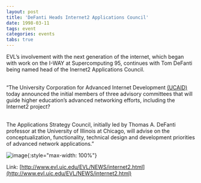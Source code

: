 ```yaml
---
layout: post
title: 'DeFanti Heads Internet2 Applications Council'
date: 1998-03-11
tags: event
categories: events
tabs: true
---
```


EVL&rsquo;s involvement with the next generation of the internet, which began with work on the I-WAY at Supercomputing 95, continues with Tom DeFanti being named head of the Inernet2 Applications Council.<br><br>

&ldquo;The University Corporation for Advanced Internet Development <a href="http://www.internet2.edu/ucaid/">(UCAID)</a> today announced the initial members of three advisory committees that will guide higher education&rsquo;s advanced networking efforts, including the Internet2 project?<br><br>

The Applications Strategy Council, initially led by Thomas A. DeFanti professor at the University of Illinois at Chicago, will advise on the conceptualization, functionality, technical design and development priorities of advanced network applications.&rdquo;

![image](https://www.evl.uic.edu/output/originals/internet2_logo_new.jpg-srcw.jpg){:style="max-width: 100%"}


Link: [http://www.evl.uic.edu/EVL/NEWS/internet2.html](http://www.evl.uic.edu/EVL/NEWS/internet2.html)
